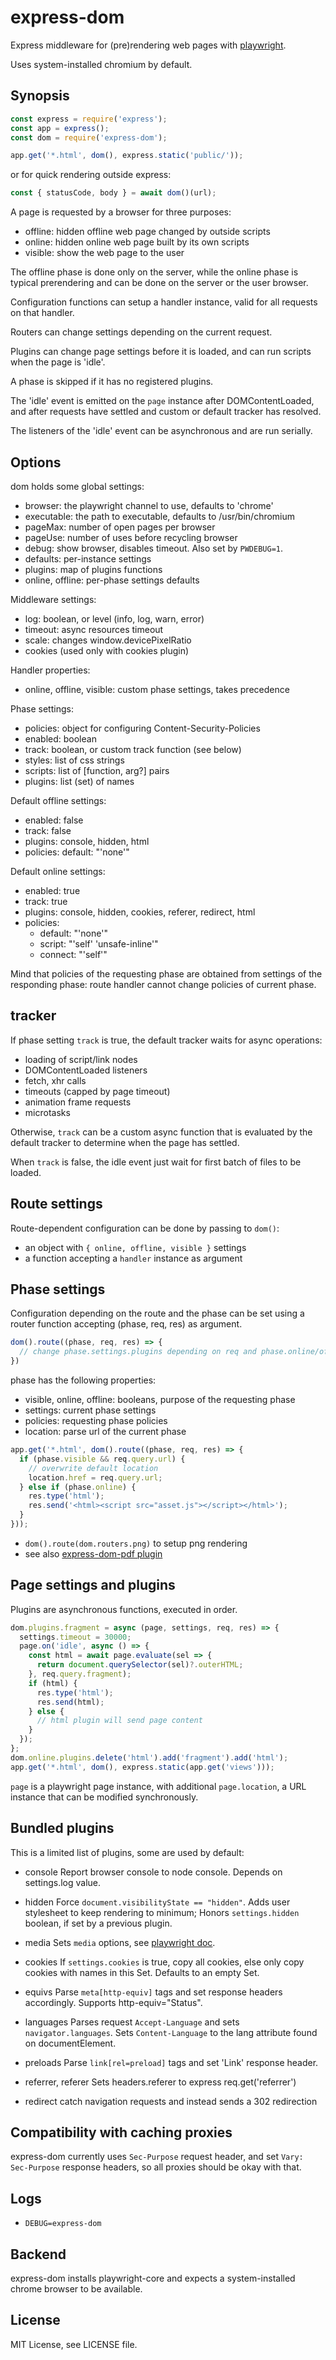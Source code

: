 # express-dom

Express middleware for (pre)rendering web pages with [playwright](https://playwright.dev/docs/api/).

Uses system-installed chromium by default.

## Synopsis

```js
const express = require('express');
const app = express();
const dom = require('express-dom');

app.get('*.html', dom(), express.static('public/'));
```

or for quick rendering outside express:

```js
const { statusCode, body } = await dom()(url);
```

A page is requested by a browser for three purposes:

- offline: hidden offline web page changed by outside scripts
- online: hidden online web page built by its own scripts
- visible: show the web page to the user

The offline phase is done only on the server, while the online phase is typical prerendering and can be done on the server or the user browser.

Configuration functions can setup a handler instance, valid for all requests on that handler.

Routers can change settings depending on the current request.

Plugins can change page settings before it is loaded, and can run scripts when the page is 'idle'.

A phase is skipped if it has no registered plugins.

The 'idle' event is emitted on the `page` instance after DOMContentLoaded, and after requests have settled and custom or default tracker has resolved.

The listeners of the 'idle' event can be asynchronous and are run serially.

## Options

dom holds some global settings:

- browser: the playwright channel to use, defaults to 'chrome'
- executable: the path to executable, defaults to /usr/bin/chromium
- pageMax: number of open pages per browser
- pageUse: number of uses before recycling browser
- debug: show browser, disables timeout. Also set by `PWDEBUG=1`.
- defaults: per-instance settings
- plugins: map of plugins functions
- online, offline: per-phase settings defaults

Middleware settings:

- log: boolean, or level (info, log, warn, error)
- timeout: async resources timeout
- scale: changes window.devicePixelRatio
- cookies (used only with cookies plugin)

Handler properties:

- online, offline, visible: custom phase settings, takes precedence

Phase settings:

- policies: object for configuring Content-Security-Policies
- enabled: boolean
- track: boolean, or custom track function (see below)
- styles: list of css strings
- scripts: list of [function, arg?] pairs
- plugins: list (set) of names

Default offline settings:

- enabled: false
- track: false
- plugins: console, hidden, html
- policies: default: "'none'"

Default online settings:

- enabled: true
- track: true
- plugins: console, hidden, cookies, referer, redirect, html
- policies:
  - default: "'none'"
  - script: "'self' 'unsafe-inline'"
  - connect: "'self'"

Mind that policies of the requesting phase are obtained from settings of the responding phase: route handler cannot change policies of current phase.

## tracker

If phase setting `track` is true, the default tracker waits for async operations:

- loading of script/link nodes
- DOMContentLoaded listeners
- fetch, xhr calls
- timeouts (capped by page timeout)
- animation frame requests
- microtasks

Otherwise, `track` can be a custom async function that is evaluated by the default tracker to determine when the page has settled.

When `track` is false, the idle event just wait for first batch of files to be loaded.

## Route settings

Route-dependent configuration can be done by passing to `dom()`:

- an object with `{ online, offline, visible }` settings
- a function accepting a `handler` instance as argument

## Phase settings

Configuration depending on the route and the phase can be set using a router function accepting (phase, req, res) as argument.

```js
dom().route((phase, req, res) => {
  // change phase.settings.plugins depending on req and phase.online/offline/visible
})
```

phase has the following properties:

- visible, online, offline: booleans, purpose of the requesting phase
- settings: current phase settings
- policies: requesting phase policies
- location: parse url of the current phase

```js
app.get('*.html', dom().route((phase, req, res) => {
  if (phase.visible && req.query.url) {
    // overwrite default location
    location.href = req.query.url;
  } else if (phase.online) {
    res.type('html');
    res.send('<html><script src="asset.js"></script></html>');
  }
}));
```

- `dom().route(dom.routers.png)` to setup png rendering
- see also [express-dom-pdf plugin](https://github.com/kapouer/express-dom-pdf)

## Page settings and plugins

Plugins are asynchronous functions, executed in order.

```js
dom.plugins.fragment = async (page, settings, req, res) => {
  settings.timeout = 30000;
  page.on('idle', async () => {
    const html = await page.evaluate(sel => {
      return document.querySelector(sel)?.outerHTML;
    }, req.query.fragment);
    if (html) {
      res.type('html');
      res.send(html);
    } else {
      // html plugin will send page content
    }
  });
};
dom.online.plugins.delete('html').add('fragment').add('html');
app.get('*.html', dom(), express.static(app.get('views')));
```

`page` is a playwright page instance, with additional
`page.location`, a URL instance that can be modified
synchronously.

## Bundled plugins

This is a limited list of plugins, some are used by default:

- console
  Report browser console to node console.
  Depends on settings.log value.

- hidden
  Force `document.visibilityState == "hidden"`.
  Adds user stylesheet to keep rendering to minimum;
  Honors `settings.hidden` boolean, if set by a previous plugin.

- media
  Sets `media` options, see [playwright doc](https://playwright.dev/docs/api/class-page#page-emulate-media).

- cookies
  If `settings.cookies` is true, copy all cookies,
  else only copy cookies with names in this Set.
  Defaults to an empty Set.

- equivs
  Parse `meta[http-equiv]` tags and set response headers accordingly.
  Supports http-equiv="Status".

- languages
  Parses request `Accept-Language` and sets `navigator.languages`.
  Sets `Content-Language` to the lang attribute found on documentElement.

- preloads
  Parse `link[rel=preload]` tags and set 'Link' response header.

- referrer, referer
  Sets headers.referer to express req.get('referrer')

- redirect
  catch navigation requests and instead sends a 302 redirection

## Compatibility with caching proxies

express-dom currently uses `Sec-Purpose` request header, and set `Vary: Sec-Purpose` response headers, so all proxies should be okay with that.

## Logs

- `DEBUG=express-dom`

## Backend

express-dom installs playwright-core and expects a system-installed chrome browser to be available.

## License

MIT License, see LICENSE file.
